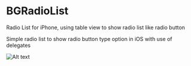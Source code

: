 BGRadioList
===========

Radio List for iPhone, using table view to show radio list like radio button


Simple radio list to show radio button type option in iOS with use of delegates

![Alt text](http://i4.photobucket.com/albums/y118/Bishal/GitHub/iOSSimulatorScreenshotJun2201361250PM.png "Demo Example")

